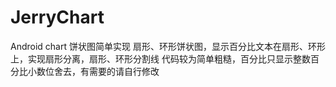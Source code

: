 # JerryChart
Android chart 饼状图简单实现
扇形、环形饼状图，显示百分比文本在扇形、环形上，实现扇形分离，扇形、环形分割线
代码较为简单粗糙，百分比只显示整数百分比小数位舍去，有需要的请自行修改
